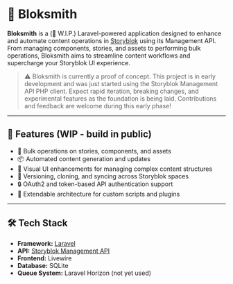 # 🚧 Bloksmith

**Bloksmith** is a (🚧 W.I.P.) Laravel-powered application designed to enhance and automate content operations in [Storyblok](https://www.storyblok.com/) using its Management API.
From managing components, stories, and assets to performing bulk operations, Bloksmith aims to streamline content workflows and supercharge your Storyblok UI experience.


> ⚠️ Bloksmith is currently a proof of concept.
> This project is in early development and was just started using the Storyblok Management API PHP client. Expect rapid iteration, breaking changes, and experimental features as the foundation is being laid.
> Contributions and feedback are welcome during this early phase!

---

## 🚀 Features (WIP - build in public)

- 🔧 Bulk operations on stories, components, and assets
- 📦 Automated content generation and updates
- 🧩 Visual UI enhancements for managing complex content structures
- 🔁 Versioning, cloning, and syncing across Storyblok spaces
- 🔒 OAuth2 and token-based API authentication support
- 🧠 Extendable architecture for custom scripts and plugins

---

## 🛠️ Tech Stack

- **Framework:** [Laravel](https://laravel.com/)
- **API:** [Storyblok Management API](https://www.storyblok.com/docs/api/management)
- **Frontend:** Livewire
- **Database:** SQLite
- **Queue System:** Laravel Horizon (not yet used)
